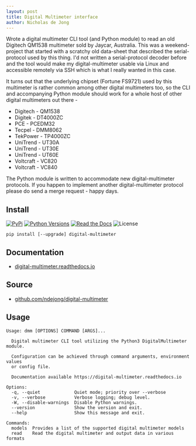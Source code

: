 ```yaml
---
layout: post
title: Digital Multimeter interface
author: Nicholas de Jong
---
```


Wrote a digital multimeter CLI tool (and Python module) to read an old Digitech QM1538 
multimeter sold by Jaycar, Australia.  This was a weekend-project that started with a 
scratchy old data-sheet that described the serial-protocol used by this thing.  I'd not 
written a serial-protocol decoder before and the tool would make my digital-multimeter 
usable via Linux and accessible remotely via SSH which is what I really wanted in this 
case.

It turns out that the underlying chipset (Fortune FS9721) used by this multimeter is rather 
common among other digital multimeters too, so the CLI and accompanying Python module 
should work for a whole host of other digital multimeters out there - 
 - Digitech - QM1538
 - Digitek - DT4000ZC
 - PCE - PCEDM32
 - Tecpel - DMM8062
 - TekPower - TP4000ZC
 - UniTrend - UT30A
 - UniTrend - UT30E
 - UniTrend - UT60E
 - Voltcraft - VC820
 - Voltcraft - VC840

The Python module is written to accommodate new digital-multimeter protocols.  If you 
happen to implement another digital-multimeter protocol please do send a merge 
request - happy days.

## Install
[![PyPi](https://img.shields.io/pypi/v/digital-multimeter.svg)](https://pypi.python.org/pypi/digital-multimeter/)
[![Python Versions](https://img.shields.io/pypi/pyversions/digital-multimeter.svg)](https://github.com/ndejong/digital-multimeter/)
[![Read the Docs](https://img.shields.io/readthedocs/digital-multimeter)](https://digital-multimeter.readthedocs.io)
![License](https://img.shields.io/github/license/ndejong/digital-multimeter.svg)

```shell
pip install [--upgrade] digital-multimeter
```

## Documentation
* [digital-multimeter.readthedocs.io](https://digital-multimeter.readthedocs.io)

## Source
* [github.com/ndejong/digital-multimeter](https://github.com/ndejong/digital-multimeter)

## Usage
```shell
Usage: dmm [OPTIONS] COMMAND [ARGS]...

  Digital multimeter CLI tool utilizing the Python3 DigitalMultimeter module.

  Configuration can be achieved through command arguments, environment values
  or config file.

  Documentation available https://digital-multimeter.readthedocs.io

Options:
  -q, --quiet             Quiet mode; priority over --verbose
  -v, --verbose           Verbose logging; debug level.
  -W, --disable-warnings  Disable Python warnings.
  --version               Show the version and exit.
  --help                  Show this message and exit.

Commands:
  models  Provides a list of the supported digital multimeter models
  read    Read the digital multimeter and output data in various formats
```